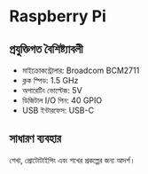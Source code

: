 # Raspberry Pi

## প্রযুক্তিগত বৈশিষ্ট্যাবলী

- মাইক্রোকন্ট্রোলার: Broadcom BCM2711
- ক্লক স্পিড: 1.5 GHz
- অপারেটিং ভোল্টেজ: 5V
- ডিজিটাল I/O পিন: 40 GPIO
- USB ইন্টারফেস: USB-C

## সাধারণ ব্যবহার

শেখা, প্রোটোটাইপিং এবং শখের প্রকল্পের জন্য আদর্শ।
